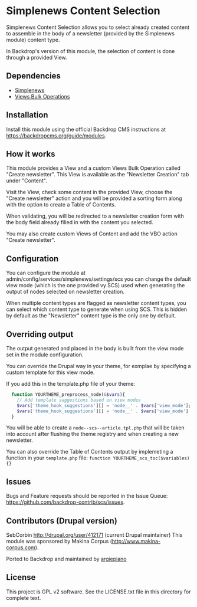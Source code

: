 
Simplenews Content Selection
====

Simplenews Content Selection allows you to select already created content to
assemble in the body of a newsletter (provided by the Simplenews module)
content type. 

In Backdrop's version of this module, the selection of content is done through a provided View.


Dependencies
------
- [Simplenews](https://backdropcms.org/project/simplenews)
- [Views Bulk Operations](https://backdropcms.org/project/views_bulk_operations)

Installation
------------
Install this module using the official Backdrop CMS instructions at
  https://backdropcms.org/guide/modules.


How it works
--------------------------------------------------------------------------------
This module provides a View and a custom Views Bulk Operation called "Create newsletter". This View is
available as the "Newsletter Creation" tab under "Content".

Visit the View, check some content in the provided View, choose the "Create newsletter" action and you
will be provided a sorting form along with the option to create a Table of
Contents.

When validating, you will be redirected to a newsletter creation form with the
body field already filled in with the content you selected.

You may also create custom Views of Content and add the VBO action "Create newsletter".

Configuration
--------------------------------------------------------------------------------
You can configure the module at admin/config/services/simplenews/settings/scs
you can change the default view mode (which is the one provided vy SCS) used
when generating the output of nodes selected on newsletter creation.

When multiple content types are flagged as newsletter content types, you can
select which content type to generate when using SCS. This is hidden by default
as the "Newsletter" content type is the only one by default.


Overriding output
--------------------------------------------------------------------------------
The output generated and placed in the body is built from the view mode set in
the module configuration.

You can override the Drupal way in your theme, for exmplae by specifying a
custom template for this view mode.

If you add this in the template.php file of your theme:

```php
  function YOURTHEME_preprocess_node(&$vars){
    // Add template suggestions based on view modes
    $vars['theme_hook_suggestions'][] = 'node__' . $vars['view_mode'];
    $vars['theme_hook_suggestions'][] = 'node__' . $vars['view_mode'] . '__' . $vars['type'];
  }
```

You will be able to create a `node--scs--article.tpl.php` that will be taken into
account after flushing the theme registry and when creating a new newsletter.

You can also override the Table of Contents output by implemeting a function in
your `template.php` file: `function YOURTHEME_scs_toc($variables) {}`

Issues
------
Bugs and Feature requests should be reported in the Issue Queue:
https://github.com/backdrop-contrib/scs/issues.


Contributors (Drupal version)
--------------------------------------------------------------------------------
SebCorbin http://drupal.org/user/412171 (current Drupal maintainer)
This module was sponsored by Makina Corpus (http://www.makina-corpus.com).

Ported to Backdrop and maintained by [argiepiano](https://github.com/argiepiano)

License
-------
This project is GPL v2 software. 
See the LICENSE.txt file in this directory for complete text.